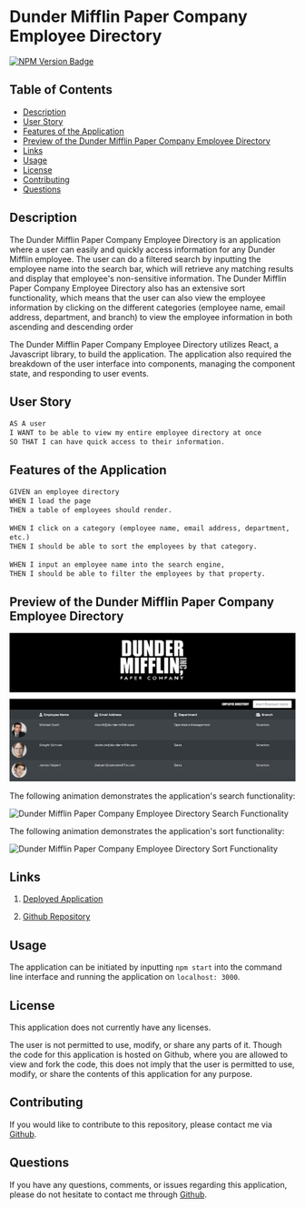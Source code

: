 # Dunder Mifflin Paper Company Employee Directory

[![NPM Version Badge](https://badge.fury.io/js/%40angular%2Fcore.svg)](https://badge.fury.io/js/%40angular%2Fcore)

## Table of Contents
*  [Description](#description)
*  [User Story](#user-story)
*  [Features of the Application](#features-of-the-application)
*  [Preview of the Dunder Mifflin Paper Company Employee Directory](#preview-of-the-dunder-mifflin-paper-company-employee-directory)
*  [Links](#links)
*  [Usage](#usage)
*  [License](#license)
*  [Contributing](#contributing)
*  [Questions](#questions)

## Description

The Dunder Mifflin Paper Company Employee Directory is an application where a user can easily and quickly access information for any Dunder Mifflin employee. The user can do a filtered search by inputting the employee name into the search bar, which will retrieve any matching results and display that employee's non-sensitive information. The Dunder Mifflin Paper Company Employee Directory also has an extensive sort functionality, which means that the user can also view the employee information by clicking on the different categories (employee name, email address, department, and branch) to view the employee information in both ascending and descending order

The Dunder Mifflin Paper Company Employee Directory utilizes React, a Javascript library, to build the application. The application also required the breakdown of the user interface into components, managing the component state, and responding to user events.

## User Story
~~~
AS A user  
I WANT to be able to view my entire employee directory at once  
SO THAT I can have quick access to their information.  
~~~

## Features of the Application
~~~
GIVEN an employee directory  
WHEN I load the page  
THEN a table of employees should render.  

WHEN I click on a category (employee name, email address, department, etc.)  
THEN I should be able to sort the employees by that category.  

WHEN I input an employee name into the search engine,  
THEN I should be able to filter the employees by that property.  
~~~

## Preview of the Dunder Mifflin Paper Company Employee Directory

![Dunder Mifflin Paper Company Employee Directory Homepage](assets/images/employeeDirectoryHomepage.png)

The following animation demonstrates the application's search functionality:

![Dunder Mifflin Paper Company Employee Directory Search Functionality]()

The following animation demonstrates the application's sort functionality:

![Dunder Mifflin Paper Company Employee Directory Sort Functionality]()

## Links

1. [Deployed Application](https://rh9891.github.io/DunderMifflinPaperCompanyEmployeeDirectory)

2. [Github Repository](https://github.com/rh9891/DunderMifflinPaperCompanyEmployeeDirectory)

## Usage

The application can be initiated by inputting `npm start` into the command line interface and running the application on `localhost: 3000`.

## License

This application does not currently have any licenses.

The user is not permitted to use, modify, or share any parts of it. Though the code for this application is hosted on Github, where you are allowed to view and fork the code, this does not imply that the user is permitted to use, modify, or share the contents of this application for any purpose.

## Contributing

If you would like to contribute to this repository, please contact me via [Github](https://github.com/rh9891).

## Questions

If you have any questions, comments, or issues regarding this application, please do not hesitate to contact me through [Github](https://github.com/rh9891).